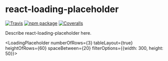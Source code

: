 # react-loading-placeholder

[![Travis][build-badge]][build]
[![npm package][npm-badge]][npm]
[![Coveralls][coveralls-badge]][coveralls]

Describe react-loading-placeholder here.

<LoadingPlaceholder numberOfRows={3} tableLayout={true} heightOfRows={60} spaceBetween={20} filterOptions={{width: 300, height: 50}}></LoadingPlaceholder>


[build-badge]: https://img.shields.io/travis/user/repo/master.png?style=flat-square
[build]: https://travis-ci.org/user/repo

[npm-badge]: https://img.shields.io/npm/v/npm-package.png?style=flat-square
[npm]: https://www.npmjs.org/package/npm-package

[coveralls-badge]: https://img.shields.io/coveralls/user/repo/master.png?style=flat-square
[coveralls]: https://coveralls.io/github/user/repo
